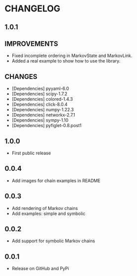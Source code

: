 # CHANGELOG

1.0.1
-----

## IMPROVEMENTS
- Fixed incomplete ordering in MarkovState and MarkovLink.
- Added a real example to show how to use the library.

## CHANGES
- [Dependencies] pyyaml-6.0
- [Dependencies] scipy-1.7.2
- [Dependencies] colored-1.4.3
- [Dependencies] click-8.0.4
- [Dependencies] numpy-1.22.3
- [Dependencies] networkx-2.7.1
- [Dependencies] sympy-1.10
- [Dependencies] pyfiglet-0.8.post1


1.0.0
-----

- First public release


0.0.4
-----

- Add images for chain examples in README


0.0.3
-----

- Add rendering of Markov chains
- Add examples: simple and symbolic


0.0.2
-----

- Add support for symbolic Markov chains


0.0.1
-----

- Release on GitHub and PyPi
